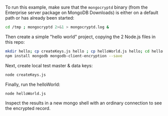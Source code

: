 To run this example, make sure that the `mongocryptd` binary (from the Enterprise server package on MongoDB Downloads)
is either on a default path or has already been started:

```bash
cd /tmp ; mongocryptd 2>&1 > mongocryptd.log &
```

Then create a simple "hello world" project, copying the 2 Node.js files in this repo:

```bash
mkdir hello; cp createKeys.js hello ; cp helloWorld.js hello; cd hello
npm install mongodb mongodb-client-encryption --save
```

Next, create local test master & data keys:

```bash
node createKeys.js
```

Finally, run the helloWorld:

```bash
node helloWorld.js
```

Inspect the results in a new mongo shell with an ordinary connection to see the encrypted record.
